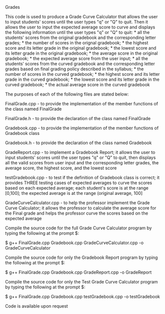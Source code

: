 Grades

This code is used to produce a Grade Curve Calculator that allows the user to input students' scores
until the user types "q" or "Q" to quit. Then it allows the user to input the expected average score 
to curve and displays the following information until the user types "q" or "Q" to quit:
                         * all the students' scores from the original gradebook and the corresponding 
                           letter grades;
                         * the number of scores in the orignal gradebook;
                         * the highest score and its letter grade in the original gradebook;
                         * the lowest score and its letter grade in the original gradebook;
                         * the average score in the original gradebook;
                         * the expected average score from the user input;
                         * all the students’ scores from the curved gradebook and the corresponding 
                           letter grades based on final grading policy described in the syllabus;
                         * the number of scores in the curved gradebook;
                         * the highest score and its letter grade in the curved gradebook;
                         * the lowest score and its letter grade in the curved gradebook;
                         * the actual average score in the curved gradebook

The purposes of each of the following files are stated below:


FinalGrade.cpp -           to provide the implementation of the member functions of the class named FinalGrade

FinalGrade.h -             to provide the declaration of the class named FinalGrade

Gradebook.cpp -            to provide the implementation of the member functions of Gradebook class

Gradebook.h -              to provide the declaration of the class named Gradebook

GradeReport.cpp -          to implement a Gradebook Report;
                           it allows the user to input students' scores
                           until the user types "q" or "Q" to quit, 
                           then displays all the valid scores from user input
                           and the corresponding letter grades,
                           the average score, the highest score, and the lowest score

testGradebook.cpp -        to test if the definition of Gradebook class is correct;
                           it provides THREE testing cases of expected averages
                           to curve the scores based on each expected average;
                           each student's score is at the range [0,100];
                           the expected average is at the range (original average, 100]

GradeCurveCalculator.cpp - to help the professor implement the Grade Curve Calculator;
                           it allows the professor to calculate the average score for the Final grade 
                           and helps the professor curve the scores based on the expected average


Compile the source code for the full Grade Curve Calculator program by typing the following at the prompt $:

$ g++ FinalGrade.cpp Gradebook.cpp GradeCurveCalculator.cpp -o GradeCurveCalculator 


Compile the source code for only the Gradebook Report program by typing the following at the prompt $:

$ g++ FinalGrade.cpp Gradebook.cpp GradeReport.cpp -o GradeReport 


Compile the source code for only the Test Grade Curve Calculator program by typing the following at the prompt $:

$ g++ FinalGrade.cpp Gradebook.cpp testGradebook.cpp -o testGradebook

Code is available upon request
